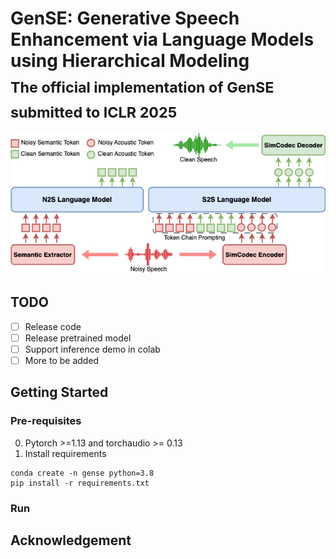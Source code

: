 # GenSE: Generative Speech Enhancement via Language Models using Hierarchical Modeling <br> <sub>The official implementation of GenSE submitted to ICLR 2025 </sub>

<p align="center">
  <img src="fig/gense.png" width="600"/>
</p>

## TODO
- [ ] Release code
- [ ] Release pretrained model
- [ ] Support inference demo in colab
- [ ] More to be added

## Getting Started

### Pre-requisites
0. Pytorch >=1.13 and torchaudio >= 0.13
1. Install requirements
```
conda create -n gense python=3.8
pip install -r requirements.txt
```
### Run

## Acknowledgement